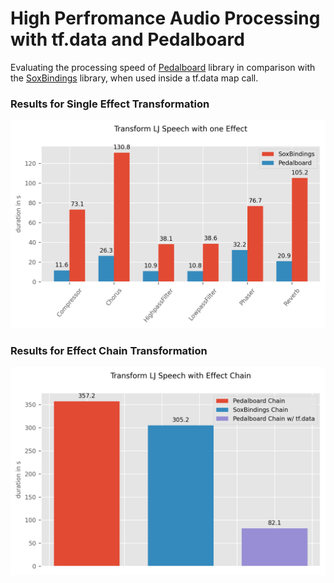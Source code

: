 # High Perfromance Audio Processing with tf.data and Pedalboard

Evaluating the processing speed of [Pedalboard](https://github.com/spotify/pedalboard) library in comparison with the [SoxBindings](https://github.com/pseeth/soxbindings) library, when used inside a tf.data map call.

### Results for Single Effect Transformation
![Single Effect Transformation](transform_effect_duration.png "Single Effect Transformation")

### Results for Effect Chain Transformation
![Single Effect Transformation](effect_chain.png "Single Effect Transformation")